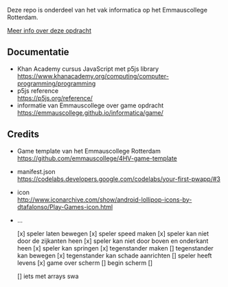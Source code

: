 Deze repo is onderdeel van het vak informatica op het Emmauscollege Rotterdam.

[Meer info over deze opdracht](https://informatica.emmauscollege.nl/)

## Documentatie
- Khan Academy cursus JavaScript met p5js library <br>
https://www.khanacademy.org/computing/computer-programming/programming
- p5js reference <br>
https://p5js.org/reference/
- informatie van Emmauscollege over game opdracht <br>
https://emmauscollege.github.io/informatica/game/

## Credits
- Game template van het Emmauscollege Rotterdam <br>
        https://github.com/emmauscollege/4HV-game-template
- manifest.json <br>
        https://codelabs.developers.google.com/codelabs/your-first-pwapp/#3
- icon <br>
        http://www.iconarchive.com/show/android-lollipop-icons-by-dtafalonso/Play-Games-icon.html
- ...

  [x] speler laten bewegen 
  [x] speler speed maken
  [x] speler kan niet door de zijkanten heen
  [x] speler kan niet door boven en onderkant heen
  [x] speler kan springen
  [x] tegenstander maken
  [] tegenstander kan bewegen
  [x] tegenstander kan schade aanrichten
  [] speler heeft levens
  [x] game over scherm
  [] begin scherm
  []



  [] iets met arrays swa
  
  
